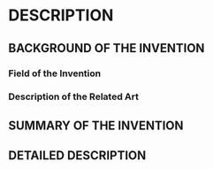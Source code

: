 # DESCRIPTION

## BACKGROUND OF THE INVENTION

### Field of the Invention

### Description of the Related Art

## SUMMARY OF THE INVENTION

## DETAILED DESCRIPTION

